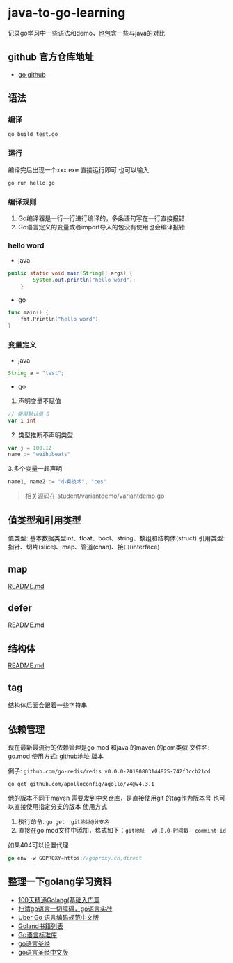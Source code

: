 # java-to-go-learning
记录go学习中一些语法和demo，也包含一些与java的对比

## github 官方仓库地址
- [go github](https://github.com/golang/go)

## 语法

### 编译
```shell
go build test.go
```
### 运行
编译完后出现一个xxx.exe
直接运行即可
也可以输入
```shell
go run hello.go
```

### 编译规则
1. Go编译器是一行一行进行编译的，多条语句写在一行直接报错
2. Go语言定义的变量或者import导入的包没有使用也会编译报错

### hello word

- java
```java
public static void main(String[] args) {
        System.out.println("hello word");
    }
```

- go
```go
func main() {
	fmt.Println("hello word")
}
```


### 变量定义

- java
```java
String a = "test";
```

- go 
1. 声明变量不赋值
```go
// 使用默认值 0
var i int
```
2. 类型推断不声明类型
```go
var j = 100.12
name := "weihubeats"
```
3.多个变量一起声明
```go
name1, name2 := "小奏技术", "ces"
```
> 相关源码在 student/variantdemo/variantdemo.go


## 值类型和引用类型
值类型: 基本数据类型int、float、bool、string、数组和结构体(struct)
引用类型: 指针、切片(slice)、map、管道(chan)、接口(interface)

## map
[README.md](student%2Fmap-demo%2FREADME.md)

## defer
[README.md](student%2Fdefer-demo%2FREADME.md)

## 结构体
[README.md](student%2Fstruct-demo%2FREADME.md)

## tag

结构体后面会跟着一些字符串


## 依赖管理
现在最新最流行的依赖管理是go mod 和java 的maven 的pom类似
文件名: go.mod
使用方式:
github地址 版本

例子: 
`github.com/go-redis/redis v0.0.0-20190803144825-742f3ccb21cd`

`go get github.com/apolloconfig/agollo/v4@v4.3.1`



他的版本不同于maven 需要发到中央仓库，是直接使用git 的tag作为版本号
也可以直接使用指定分支的版本
使用方式
1. 执行命令: `go get  git地址@分支名`
2. 直接在go.mod文件中添加，格式如下：`git地址  v0.0.0-时间戳- commint id`

如果404可以设置代理
```go
go env -w GOPROXY=https://goproxy.cn,direct
```


## 整理一下golang学习资料

- [100天精通Golang(基础入门篇](https://blog.csdn.net/qq_44866828/category_12339137.html)
- [扫清go语言一切障碍，go语言实战](https://github.com/golang-minibear2333/golang)
- [Uber Go 语言编码规范中文版](https://github.com/xxjwxc/uber_go_guide_cn)
- [Goland书籍列表](https://github.com/dariubs/GoBooks)
- [Go语言标准库](https://books.studygolang.com/The-Golang-Standard-Library-by-Example/)
- [go语言圣经](http://www.gopl.io/)
- [go语言圣经中文版](https://golang-china.github.io/gopl-zh/index.html)